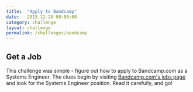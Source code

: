 ```yaml
---
title:  "Apply to Bandcamp"
date:   2015-12-20 00:00:00
category: challenge
layout: challenge
permalink: /challenges/bandcamp
---
```


<h2>Get a Job</h2>
<p>This challenge was simple - figure out how to apply to Bandcamp.com as a Systems Engineer. The clues begin by visiting <a href="http://bandcamp.com/jobs#systems">Bandcamp.com's jobs page</a> and look for the Systems Engineer position. Read it carefully, and go!</p>
